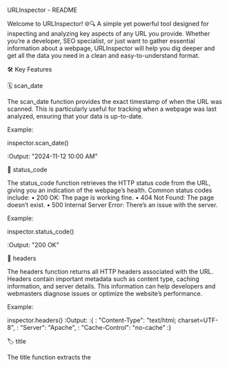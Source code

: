 URLInspector - README

Welcome to URLInspector! 🌐🔍 A simple yet powerful tool designed for inspecting and analyzing key aspects of any URL you provide. Whether you’re a developer, SEO specialist, or just want to gather essential information about a webpage, URLInspector will help you dig deeper and get all the data you need in a clean and easy-to-understand format.

🛠️ Key Features

🗓️ scan_date

The scan_date function provides the exact timestamp of when the URL was scanned. This is particularly useful for tracking when a webpage was last analyzed, ensuring that your data is up-to-date.

Example:

inspector.scan_date()

:Output: "2024-11-12 10:00 AM"

🚦 status_code

The status_code function retrieves the HTTP status code from the URL, giving you an indication of the webpage’s health. Common status codes include:
 • 200 OK: The page is working fine.
 • 404 Not Found: The page doesn’t exist.
 • 500 Internal Server Error: There’s an issue with the server.

Example:

inspector.status_code()

:Output: "200 OK"

📑 headers

The headers function returns all HTTP headers associated with the URL. Headers contain important metadata such as content type, caching information, and server details. This information can help developers and webmasters diagnose issues or optimize the website’s performance.

Example:

inspector.headers()
:Output:
:{
:   "Content-Type": "text/html; charset=UTF-8",
:   "Server": "Apache",
:   "Cache-Control": "no-cache"
:}

🏷️ title

The title function extracts the <title> tag of the webpage, which appears in the browser’s tab and serves as a key SEO element. It’s essential for understanding the context of the page content at a glance.

Example:

inspector.title()
:Output: "Example Domain"

📝 meta

The meta function pulls all meta tags from the HTML source, such as the page description, keywords, and other metadata that affect search engine ranking and how the page is represented on social media.

Example:

inspector.meta()
:Output:
:{
:   "description": "This domain is for use in illustrative examples in documents.",
:   "keywords": "example, demo, test"
:}

🔗 link

The link function returns all internal and external links found on the webpage. This feature helps you analyze the structure of the page’s links, find broken or outdated URLs, and identify areas for improvement in terms of navigation and SEO.

Example:

inspector.links()
:Output:
:[
:   "https://example.com/about",
:   "https://example.com/contact",
:   "https://external-site.com"
: ]

🖥️ Example Usage

from urlinspector import URLInspector

URL to inspect
url = "https://example.com"

Initialize URLInspector with the URL
inspector = URLInspector(url)

Retrieve and display the inspection data
print("Scan Date:", inspector.scan_date())   # 🗓️
print("Status Code:", inspector.status_code())  # 🚦
print("Headers:", inspector.headers())      # 📑
print("Title:", inspector.title())          # 🏷️
print("Meta:", inspector.meta())            # 📝
print("Links:", inspector.links())          # 🔗

Example Output:

Scan Date: 2024-11-12 10:00 AM
Status Code: 200 OK
Headers: 
{
  "Content-Type": "text/html; charset=UTF-8",
  "Server": "Apache",
  "Cache-Control": "no-cache"
}
Title: Example Domain
Meta: 
{
  "description": "This domain is for use in illustrative examples in documents.",
  "keywords": "example, demo, test"
}
Links: 
[
  "https://example.com/about",
  "https://example.com/contact",
  "https://external-site.com"
]

⚙️ Installation

To get started with URLInspector, you need to clone the repository and install the required dependencies. Here’s how to set it up:
 1. Clone the repository:

git clone https://github.com/Riotous-web/URLInspector.git


 2. Navigate to the project directory:

cd URLInspector


 3. Install dependencies:

pip3 install -r requirements.txt

💡 Why Use URLInspector?

 • SEO Optimization: Quickly check if a webpage’s title, meta tags, and headers are optimized for search engines.
 • Website Monitoring: Track the health and performance of websites by monitoring status codes, links, and headers.

 • Developer Debugging: Analyze headers and metadata to troubleshoot issues with web pages or servers.

🤝 Contributing

We welcome contributions to URLInspector! If you’d like to contribute, please follow these steps:
 1. Fork the repository.
 2. Create a new branch (git checkout -b feature-branch).
 3. Commit your changes (git commit -am 'Add new feature').
 4. Push to the branch (git push origin feature-branch).
 5. Submit a pull request.

Let’s work together to make web inspection easier for everyone! 💪

📝 License

URLInspector is open-source software licensed under the MIT License.

Happy inspecting! 🌐🔍
